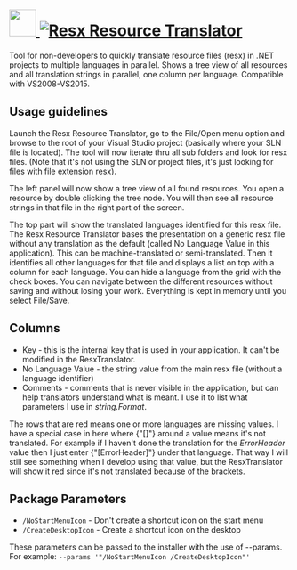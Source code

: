# [<img src="https://cdn.rawgit.com/AdmiringWorm/chocolatey-packages/95f1beaa5e5bcd0abc3af243ffcdd78a99086188/icons/resxtranslator.png" height="48" width="48" /> ![Resx Resource Translator](https://img.shields.io/chocolatey/v/resxtranslator.svg?label=Resx%20Resource%20Translator&style=for-the-badge)](https://chocolatey.org/packages/resxtranslator)

Tool for non-developers to quickly translate resource files (resx) in .NET projects to multiple languages in parallel. Shows a tree view of all resources and all translation strings in parallel, one column per language. Compatible with VS2008-VS2015.

## Usage guidelines

Launch the Resx Resource Translator, go to the File/Open menu option and browse to the root of your Visual Studio project (basically where your SLN file is located). The tool will now iterate thru all sub folders and look for resx files. (Note that it's not using the SLN or project files, it's just looking for files with file extension resx).

The left panel will now show a tree view of all found resources. You open a resource by double clicking the tree node. You will then see all resource strings in that file in the right part of the screen.

The top part will show the translated languages identified for this resx file. The Resx Resource Translator bases the presentation on a generic resx file without any translation as the default (called No Language Value in this application). This can be machine-translated or semi-translated. Then it identifies all other languages for that file and displays a list on top with a column for each language. You can hide a language from the grid with the check boxes. You can navigate between the different resources without saving and without losing your work. Everything is kept in memory until you select File/Save.

## Columns

- Key - this is the internal key that is used in your application. It can't be modified in the ResxTranslator.
- No Language Value - the string value from the main resx file (without a language identifier)
- Comments - comments that is never visible in the application, but can help translators understand what is meant. I use it to list what parameters I use in *string.Format*.

The rows that are red means one or more languages are missing values. I have a special case in here where {"\[]"} around a value means it's not translated. For example if I haven't done the translation for the *ErrorHeader* value then I just enter {"[ErrorHeader]"} under that language. That way I will still see something when I develop using that value, but the ResxTranslator will show it red since it's not translated because of the brackets.

## Package Parameters

- `/NoStartMenuIcon`   - Don't create a shortcut icon on the start menu
- `/CreateDesktopIcon` - Create a shortcut icon on the desktop

These parameters can be passed to the installer with the use of --params.
For example: `--params '"/NoStartMenuIcon /CreateDesktopIcon"'`
